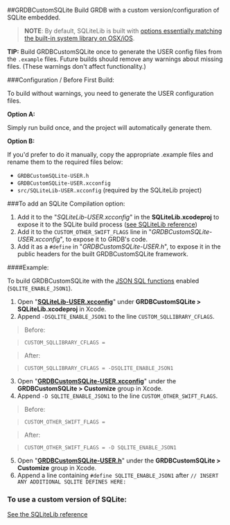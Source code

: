 ##GRDBCustomSQLite
Build GRDB with a custom version/configuration of SQLite embedded.

> **NOTE**: By default, SQLiteLib is built with [options essentially matching the built-in system library on OSX/iOS](https://github.com/swiftlyfalling/SQLiteLib/blob/master/README.md#default-compilation-options).

**TIP:** Build GRDBCustomSQLite once to generate the USER config files from the `.example` files.
Future builds should remove any warnings about missing files. (These warnings don't affect functionality.)

###Configuration / Before First Build:

To build without warnings, you need to generate the USER configuration files.

**Option A:**

Simply run build once, and the project will automatically generate them.

**Option B:**

If you'd prefer to do it manually, copy the appropriate .example files and rename them to the required files below:

- `GRDBCustomSQLite-USER.h`
- `GRDBCustomSQLite-USER.xcconfig`
- `src/SQLiteLib-USER.xcconfig` (required by the SQLiteLib project)


###To add an SQLite Compilation option:

1. Add it to the "*SQLiteLib-USER.xcconfig*" in the **SQLiteLib.xcodeproj** to expose it to the SQLite build process ([see SQLiteLib reference](https://github.com/swiftlyfalling/SQLiteLib/blob/master/README.md))
2. Add it to the `CUSTOM_OTHER_SWIFT_FLAGS` line in "*GRDBCustomSQLite-USER.xcconfig*", to expose it to GRDB's code.
3. Add it as a `#define` in "*GRDBCustomSQLite-USER.h*", to expose it in the public headers for the built GRDBCustomSQLite framework.

####Example:

To build GRDBCustomSQLite with the [JSON SQL functions](https://www.sqlite.org/json1.html) enabled (`SQLITE_ENABLE_JSON1`).

1. Open "**[SQLiteLib-USER.xcconfig](src/SQLiteLib-USER.xcconfig.example)**" under **GRDBCustomSQLite > SQLiteLib.xcodeproj** in Xcode.
2. Append `-DSQLITE_ENABLE_JSON1` to the line `CUSTOM_SQLLIBRARY_CFLAGS`.

> Before:

> `CUSTOM_SQLLIBRARY_CFLAGS = `

> After:

> `CUSTOM_SQLLIBRARY_CFLAGS = -DSQLITE_ENABLE_JSON1`

3. Open "**[GRDBCustomSQLite-USER.xcconfig](GRDBCustomSQLite-USER.xcconfig.example)**" under the **GRDBCustomSQLite > Customize** group in Xcode.
4. Append `-D SQLITE_ENABLE_JSON1` to the line `CUSTOM_OTHER_SWIFT_FLAGS`.

> Before:

> `CUSTOM_OTHER_SWIFT_FLAGS = `

> After:

> `CUSTOM_OTHER_SWIFT_FLAGS = -D SQLITE_ENABLE_JSON1` 

5. Open "**[GRDBCustomSQLite-USER.h](GRDBCustomSQLite-USER.h.example)**" under the **GRDBCustomSQLite > Customize** group in Xcode.
6. Append a line containing `#define SQLITE_ENABLE_JSON1` after `// INSERT ANY ADDITIONAL SQLITE DEFINES HERE:`

### To use a custom version of SQLite:

[See the SQLiteLib reference](https://github.com/swiftlyfalling/SQLiteLib/blob/master/README.md)
